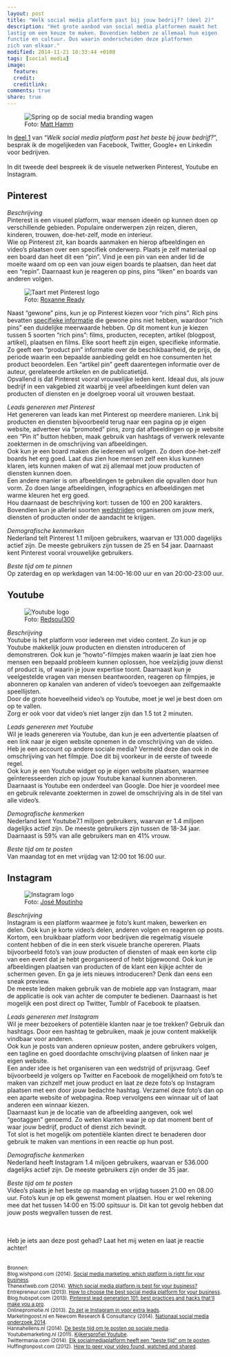 ```yaml
---
layout: post
title: "Welk social media platform past bij jouw bedrijf? (deel 2)"
description: "Het grote aanbod van social media platformen maakt het
lastig om een keuze te maken. Bovendien hebben ze allemaal hun eigen
functie en cultuur. Dus waarin onderscheiden deze platformen
zich van elkaar."
modified: 2014-11-21 10:33:44 +0100
tags: [social media]
image:
  feature: 
  credit: 
  creditlink: 
comments: true
share: true
---
```


<figure>
<img src="/images/social-media.png" alt="Spring op de social media
branding wagen">
<figcaption>Foto: <a href="http://bit.ly/1xxa7hd">Matt Hamm</a>
</figcaption>
</figure>

In <a
href="http://theknowsyferret.github.io/welk-social-media-platform-past-bij-jouw-bedrijf-deel-1/">deel
1</a> van “_Welk social media platform past het beste bij jouw
bedrijf?_”, besprak ik de mogelijkeden van Facebook, Twitter, Google+
en Linkedin voor bedrijven.<br><br>
In dit tweede deel bespreek ik de visuele netwerken Pinterest, Youtube
en Instagram.

<h2>Pinterest</h2>

_Beschrijving_<br>
Pinterest is een visueel platform, waar mensen ideeën op kunnen doen op verschillende gebieden. Populaire onderwerpen zijn reizen, dieren, kinderen, trouwen, doe-het-zelf, mode en interieur.<br>
Wie op Pinterest zit, kan boards aanmaken en hierop afbeeldingen en
video’s plaatsen over een specifiek onderwerp. Plaats je zelf
materiaal op een board dan heet dit een “pin”. Vind je een pin van een
ander lid de moeite waard om op een van jouw eigen boards te plaatsen,
dan heet dat een “repin”. Daarnaast kun je reageren op pins, pins
“liken” en boards van anderen volgen.<br>

<figure class="floatright">
<img src="/images/pinterest-logo.jpg" alt="Taart met Pinterest logo">
<figcaption>Foto: <a href="http://bit.ly/1HjMkWj">Roxanne Ready</a>
</figcaption>
</figure>

Naast “gewone” pins, kun je op Pinterest kiezen voor “rich pins”. Rich
pins bevatten <a
href="https://developers.pinterest.com/rich_pins_overview/">specifieke
informatie</a> die gewone pins niet hebben, waardoor “rich pins” een duidelijke meerwaarde hebben. 
Op dit moment kun je kiezen tussen 5 soorten “rich pins”: films, producten, recepten, artikel (blogpost, artikel), plaatsen en films. Elke soort heeft zijn eigen, specifieke informatie. Zo geeft een “product pin” informatie over de beschikbaarheid, de prijs, de periode waarin een bepaalde aanbieding geldt en hoe consumenten het product beoordelen. Een “artikel pin” geeft daarentegen informatie over de auteur, gerelateerde artikelen en de publicatietijd.<br> 
Opvallend is dat Pinterest vooral vrouwelijke leden kent. Ideaal dus, als jouw bedrijf in een vakgebied zit waarbij je veel afbeeldingen kunt delen van producten of diensten en je doelgroep vooral uit vrouwen bestaat.

_Leads genereren met Pinterest_<br>
Het genereren van leads kan met Pinterest op meerdere manieren. Link bij producten en diensten bijvoorbeeld terug naar een pagina op je eigen website, adverteer via “promoted” pins, zorg dat afbeeldingen op je website een “Pin it” button hebben, maak gebruik van hashtags of verwerk relevante zoektermen in de omschrijving van afbeeldingen.<br>
Ook kun je een board maken die iedereen wil volgen. Zo doen doe-het-zelf boards het erg goed. Laat dus zien hoe mensen zelf een klus kunnen klaren, iets kunnen maken of wat zij allemaal met jouw producten of diensten kunnen doen.<br> 
Een andere manier is om afbeeldingen te gebruiken die opvallen door hun vorm. Zo doen lange afbeeldingen, infographics en afbeeldingen met warme kleuren het erg goed.<br> 
Hou daarnaast de beschrijving kort: tussen de 100 en 200 karakters.<br>
Bovendien kun je allerlei soorten <a href="http://www.socialmediaexaminer.com/pinterest-contest/">wedstrijden</a> organiseren om jouw merk, diensten of producten onder de aandacht te krijgen. 

_Demografische kenmerken_<br>
Nederland telt Pinterest 1.1 miljoen gebruikers, waarvan er 131.000
dagelijks actief zijn. De meeste gebruikers zijn tussen de 25 en 54 jaar. Daarnaast kent Pinterest vooral vrouwelijke gebruikers.  

_Beste tijd om te pinnen_<br>
Op zaterdag en op werkdagen van 14:00-16:00 uur en van 20:00-23:00
uur.

<h2>Youtube</h2>
<figure>
<img src="/images/youtube-logo.png" alt="Youtube logo">
<figcaption>Foto: <a href="http://bit.ly/1xONl3l">Redsoul300</a>
</figcaption>
</figure>

_Beschrijving_<br>
Youtube is het platform voor iedereen met video content. Zo kun je op Youtube makkelijk jouw producten en diensten introduceren of demonstreren. Ook kun je “howto”-filmpjes maken waarin je laat zien hoe mensen een bepaald probleem kunnen oplossen, hoe veelzijdig jouw dienst of product is, of waarin je jouw expertise toont. Daarnaast kun je veelgestelde vragen van mensen beantwoorden, reageren op filmpjes, je abonneren op kanalen van anderen of video’s toevoegen aan zelfgemaakte speellijsten.<br>
Door de grote hoeveelheid video’s op Youtube, moet je wel je best doen om op te vallen.<br>
Zorg er ook voor dat video’s niet langer zijn dan 1.5 tot 2 minuten. 

_Leads genereren met Youtube_<br>
Wil je leads genereren via Youtube, dan kun je een advertentie plaatsen of een link naar je eigen website opnemen in de omschrijving van de video. Heb je een account op andere sociale media? Vermeld deze dan ook in de omschrijving van het filmpje. Doe dit bij voorkeur in de eerste of tweede regel.<br>
Ook kun je een Youtube widget op je eigen website plaatsen, waarmee geïnteresseerden zich op jouw Youtube kanaal kunnen abonneren. 
Daarnaast is Youtube een onderdeel van Google. Doe hier je voordeel
mee en gebruik relevante zoektermen in zowel de omschrijving als in de
titel van alle video’s.

_Demografische kenmerken_<br>
Nederland kent Youtube7.1 miljoen gebruikers, waarvan er 1.4 miljoen dagelijks actief zijn.
De meeste gebruikers zijn tussen de 18-34 jaar. Daarnaast is 59% van alle gebruikers man en 41% vrouw. 

_Beste tijd om te posten_<br>
Van maandag tot en met vrijdag van 12:00 tot 16:00 uur. 

<h2>Instagram</h2>
<figure class="floatright">
<img src="/images/instagram-logo.png" alt="Instagram logo">
<figcaption>Foto: <a href="http://bit.ly/1Ah5UAq">José Moutinho</a>
</figcaption>
</figure>

_Beschrijving_<br>
Instagram is een platform waarmee je foto’s kunt maken, bewerken en delen. Ook kun je korte video’s delen, anderen volgen en reageren op posts. Kortom, een bruikbaar platform voor bedrijven die regelmatig visuele content hebben of die in een sterk visuele branche opereren. 
Plaats bijvoorbeeld foto’s van jouw producten of diensten of maak een korte clip van een event dat je hebt georganiseerd of hebt bijgewoond. Ook kun je afbeeldingen plaatsen van producten of de klant een kijkje achter de schermen geven. 
En ga je iets nieuws introduceren? Denk dan eens een sneak preview.<br>
De meeste leden maken gebruik van de mobiele app van Instagram, maar de applicatie is ook van achter de computer te bedienen. Daarnaast is het mogelijk een post direct op Twitter, Tumblr of Facebook te plaatsen. 

_Leads genereren met Instagram_<br>
Wil je meer bezoekers of potentiële klanten naar je toe trekken? Gebruik dan hashtags. Door een hashtag te gebruiken, maak je jouw content makkelijk vindbaar voor anderen.<br> 
Ook kun je posts van anderen opnieuw posten, andere gebruikers volgen, een tagline en goed doordachte omschrijving plaatsen of linken naar je eigen website.<br>
Een ander idee is het organiseren van een wedstrijd of prijsvraag. Geef bijvoorbeeld je volgers op Twitter en Facebook de mogelijkheid om foto’s te maken van zichzelf met jouw product en laat ze deze foto’s op Instagram plaatsen met een door jouw bedachte hashtag. Verzamel deze foto’s dan op een aparte website of webpagina. Roep vervolgens een winnaar uit of laat anderen een winnaar kiezen.<br>
Daarnaast kun je de locatie van de afbeelding aangeven, ook wel
“geotaggen” genoemd. Zo weten klanten waar je op dat moment bent of
waar jouw bedrijf, product of dienst zich bevindt.<br>
Tot slot is het mogelijk om potentiële klanten direct te benaderen door gebruik te maken van mentions in een reactie op hun post. 

_Demografische kenmerken_<br>
Nederland heeft Instagram 1.4 miljoen gebruikers, waarvan er 536.000 dagelijks actief zijn.
De meeste gebruikers zijn onder de 35 jaar. 

_Beste tijd om te posten_<br>
Video’s plaats je het beste op maandag en vrijdag tussen 21.00 en 08.00 uur. Foto’s kun je op elk gewenst moment plaatsen. Hou er wel rekening mee dat het tussen 14:00 en 15:00 spitsuur is. Dit kan tot gevolg hebben dat jouw posts wegvallen tussen de rest. 

<br><br>
Heb je iets aan deze post gehad? Laat het mij weten en laat je reactie
achter!
<br><br>

<small>Bronnen:<br>
Blog.wishpond.com (2014). <a href="http://blog.wishpond.com/post/72672192941/social-media-marketing-which-platform-is-right-for">Social media marketing: which platform is
right for your business</a>.<br>
Thenextweb.com (2014). <a
href="http://thenextweb.com/socialmedia/2014/03/05/social-media-platform-best-business/">Which
social media platform is best for your business?</a><br>
Entrepreneur.com (2013). <a
href="http://www.entrepreneur.com/article/230020">How to choose the
best social media platform for your business</a>.<br>
Blog.hubspot.com (2013). <a
href="https://blog.hubspot.com/marketing/how-to-generate-leads-with-pinterest-ht">
Pinterest lead generation 101: best practices and hacks that'll make
you a pro</a>.<br>
Onlinepromotie.nl (2013). <a
href="http://www.onlinepromotie.nl/weblog/zo-zet-je-instagram-in-voor-extra-leads.html">Zo
zet je Instagram in voor extra leads</a>.<br>
Marketingoost.nl en Newcom Research & Consultancy (2014). <a
href="https://www.marketingoost.nl/nl/publicaties/nationale-social-media-onderzoek-2014/">Nationaal
social media onderzoek 2014</a>.<br>
Hannahellens.nl (2014). <a
href="http://hannahellens.nl/de-beste-tijd-om-te-posten-op-sociale-media/">De
beste tijd om te posten op sociale media</a>.<br>
Youtubemarketing.nl (2011). <a
href="https://blog.hubspot.com/marketing/how-to-generate-leads-with-pinterest-ht">
Kijkersprofiel Youtube</a>.<br>
Twittermania.com (2014). <a href="http://twittermania.nl/2014/03/elk-socialmedia-platform-heeft-een-eigen-beste-tijd-om-te-posten-infographic/">Elk socialmediaplatform heeft een
"beste tijd" om te posten</a>.<br>
Huffingtonpost.com (2012). <a
href="http://www.huffingtonpost.com/michael-litt/youtube-tips_b_1910731.html">
How to geer your video found, watched and shared</a>.<br>
